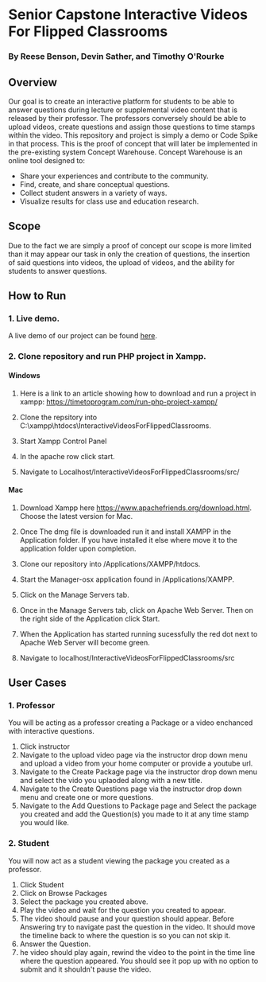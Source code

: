 # Senior Capstone Interactive Videos For Flipped Classrooms
### By Reese Benson, Devin Sather, and Timothy O'Rourke
 
## Overview
Our goal is to create an interactive platform for students to be able to answer questions during lecture or supplemental video content that is released by their professor. The professors conversely should be able to upload videos, create questions and assign those questions to time stamps within the video. This repository and project is simply a demo or Code Spike in that process. This is the proof of concept that will later be implemented in the pre-existing system Concept Warehouse. Concept Warehouse is an online tool designed to:
- Share your experiences and contribute to the community.
- Find, create, and share conceptual questions.
- Collect student answers in a variety of ways.
- Visualize results for class use and education research.
 
## Scope
Due to the fact we are simply a proof of concept our scope is more limited than it may appear our task in only the creation of questions, the insertion of said questions into videos, the upload of videos, and the ability for students to answer questions.

## How to Run

### 1. Live demo.
A live demo of our project can be found [here](http://web.engr.oregonstate.edu/~orourtim/Capstone/src/demo/Student.php?id=1).

### 2. Clone repository and run PHP project in Xampp.
#### Windows
1. Here is a link to an article showing how to download and run a project in xampp: https://timetoprogram.com/run-php-project-xampp/

2. Clone the repsitory into C:\xampp\htdocs\InteractiveVideosForFlippedClassrooms.

3. Start Xampp Control Panel

4. In the apache row click start.

5. Navigate to Localhost/InteractiveVideosForFlippedClassrooms/src/

          
#### Mac
1. Download Xampp here https://www.apachefriends.org/download.html. Choose the latest version for Mac.

2. Once The dmg file is downloaded run it and install XAMPP in the Application folder. 
If you have installed it else where move it to the application folder upon completion.

3. Clone our repository into /Applications/XAMPP/htdocs.

4. Start the Manager-osx application found in /Applications/XAMPP.

5. Click on the Manage Servers tab.

6. Once in the Manage Servers tab, click on Apache Web Server. Then on the right side of the Application click Start.

7. When the Application has started running sucessfully the red dot next to Apache Web Server will become green. 

8. Navigate to localhost/InteractiveVideosForFlippedClassrooms/src
 
## User Cases
### 1. Professor
You will be acting as a professor creating a Package or a video enchanced with interactive questions.
1. Click instructor
2. Navigate to the upload video page via the instructor drop down menu and upload a video from your home computer or provide a youtube url.
3. Navigate to the Create Package page via the instructor drop down menu and select the vido you uplaoded along with a new title.
4. Navigate to the Create Questions page via the instructor drop down menu and create one or more questions.
5. Navigate to the Add Questions to Package page and Select the package you created and add the Question(s) you made to it at any time stamp you would like.

### 2. Student
You will now act as a student viewing the package you created as a professor.
1. Click Student
2. Click on Browse Packages
3. Select the package you created above.
4. Play the video and wait for the question you created to appear.
5. The video should pause and your question should appear. Before Answering try to navigate past the question in the video. It should move the timeline back to where the question is so you can not skip it. 
6. Answer the Question.
7. he video should play again, rewind the video to the point in the time line where the question appeared. You should see it pop up with no option to submit and it shouldn't pause the video.
